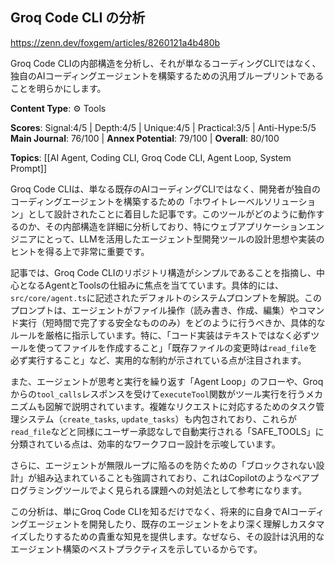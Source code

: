 ## Groq Code CLI の分析

https://zenn.dev/foxgem/articles/8260121a4b480b

Groq Code CLIの内部構造を分析し、それが単なるコーディングCLIではなく、独自のAIコーディングエージェントを構築するための汎用ブループリントであることを明らかにします。

**Content Type**: ⚙️ Tools

**Scores**: Signal:4/5 | Depth:4/5 | Unique:4/5 | Practical:3/5 | Anti-Hype:5/5
**Main Journal**: 76/100 | **Annex Potential**: 79/100 | **Overall**: 80/100

**Topics**: [[AI Agent, Coding CLI, Groq Code CLI, Agent Loop, System Prompt]]

Groq Code CLIは、単なる既存のAIコーディングCLIではなく、開発者が独自のコーディングエージェントを構築するための「ホワイトレーベルソリューション」として設計されたことに着目した記事です。このツールがどのように動作するのか、その内部構造を詳細に分析しており、特にウェブアプリケーションエンジニアにとって、LLMを活用したエージェント型開発ツールの設計思想や実装のヒントを得る上で非常に重要です。

記事では、Groq Code CLIのリポジトリ構造がシンプルであることを指摘し、中心となるAgentとToolsの仕組みに焦点を当てています。具体的には、`src/core/agent.ts`に記述されたデフォルトのシステムプロンプトを解説。このプロンプトは、エージェントがファイル操作（読み書き、作成、編集）やコマンド実行（短時間で完了する安全なもののみ）をどのように行うべきか、具体的なルールを厳格に指示しています。特に、「コード実装はテキストではなく必ずツールを使ってファイルを作成すること」「既存ファイルの変更時は`read_file`を必ず実行すること」など、実用的な制約が示されている点が注目されます。

また、エージェントが思考と実行を繰り返す「Agent Loop」のフローや、Groqからの`tool_calls`レスポンスを受けて`executeTool`関数がツール実行を行うメカニズムも図解で説明されています。複雑なリクエストに対応するためのタスク管理システム（`create_tasks`, `update_tasks`）も内包されており、これらが`read_file`などと同様にユーザー承認なしで自動実行される「SAFE_TOOLS」に分類されている点は、効率的なワークフロー設計を示唆しています。

さらに、エージェントが無限ループに陥るのを防ぐための「ブロックされない設計」が組み込まれていることも強調されており、これはCopilotのようなペアプログラミングツールでよく見られる課題への対処法として参考になります。

この分析は、単にGroq Code CLIを知るだけでなく、将来的に自身でAIコーディングエージェントを開発したり、既存のエージェントをより深く理解しカスタマイズしたりするための貴重な知見を提供します。なぜなら、その設計は汎用的なエージェント構築のベストプラクティスを示しているからです。